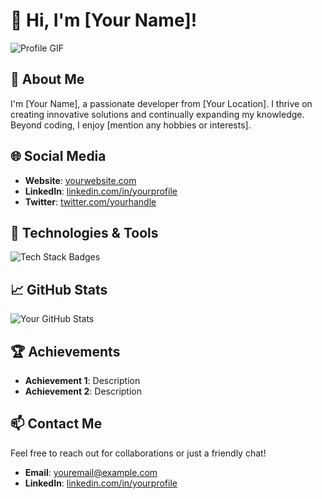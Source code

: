 # 👋 Hi, I'm [Your Name]!

![Profile GIF](URL_to_your_profile_gif)

## 🚀 About Me

I'm [Your Name], a passionate developer from [Your Location]. I thrive on creating innovative solutions and continually expanding my knowledge. Beyond coding, I enjoy [mention any hobbies or interests].

## 🌐 Social Media

- **Website**: [yourwebsite.com](https://yourwebsite.com)
- **LinkedIn**: [linkedin.com/in/yourprofile](https://linkedin.com/in/yourprofile)
- **Twitter**: [twitter.com/yourhandle](https://twitter.com/yourhandle)

## 🔧 Technologies & Tools

![Tech Stack Badges](URL_to_your_tech_stack_badges)

## 📈 GitHub Stats

![Your GitHub Stats](URL_to_your_github_stats_image)

## 🏆 Achievements

- **Achievement 1**: Description
- **Achievement 2**: Description

## 📫 Contact Me

Feel free to reach out for collaborations or just a friendly chat!

- **Email**: [youremail@example.com](mailto:youremail@example.com)
- **LinkedIn**: [linkedin.com/in/yourprofile](https://linkedin.com/in/yourprofile)
